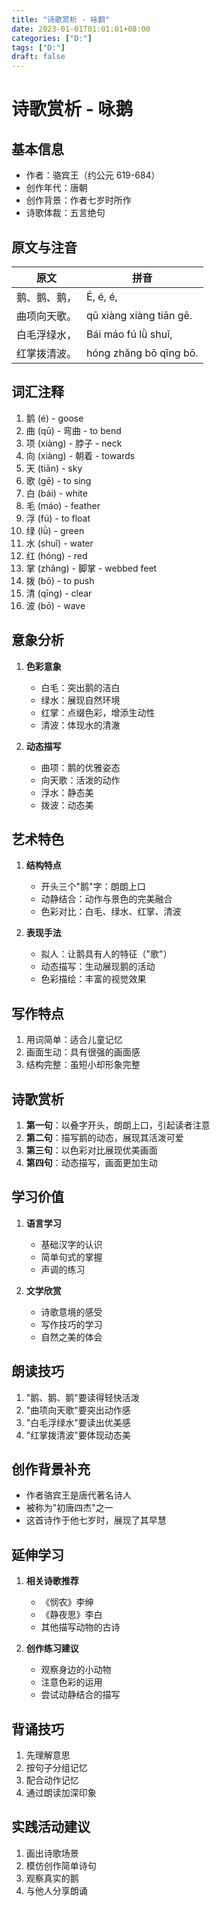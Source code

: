 ```yaml
---
title: "诗歌赏析 - 咏鹅"
date: 2023-01-01T01:01:01+08:00
categories: ["D:"]
tags: ["D:"]
draft: false
---
```

# 诗歌赏析 - 咏鹅

## 基本信息

- 作者：骆宾王（约公元 619-684）
- 创作年代：唐朝
- 创作背景：作者七岁时所作
- 诗歌体裁：五言绝句

## 原文与注音

| 原文         | 拼音                    |
| ------------ | ----------------------- |
| 鹅、鹅、鹅， | É, é, é,                |
| 曲项向天歌。 | qū xiàng xiàng tiān gē. |
| 白毛浮绿水， | Bái máo fú lǜ shuǐ,     |
| 红掌拨清波。 | hóng zhǎng bō qīng bō.  |

## 词汇注释

1. 鹅 (é) - goose
2. 曲 (qū) - 弯曲 - to bend
3. 项 (xiàng) - 脖子 - neck
4. 向 (xiàng) - 朝着 - towards
5. 天 (tiān) - sky
6. 歌 (gē) - to sing
7. 白 (bái) - white
8. 毛 (máo) - feather
9. 浮 (fú) - to float
10. 绿 (lǜ) - green
11. 水 (shuǐ) - water
12. 红 (hóng) - red
13. 掌 (zhǎng) - 脚掌 - webbed feet
14. 拨 (bō) - to push
15. 清 (qīng) - clear
16. 波 (bō) - wave

## 意象分析

1. **色彩意象**

   - 白毛：突出鹅的洁白
   - 绿水：展现自然环境
   - 红掌：点缀色彩，增添生动性
   - 清波：体现水的清澈

2. **动态描写**
   - 曲项：鹅的优雅姿态
   - 向天歌：活泼的动作
   - 浮水：静态美
   - 拨波：动态美

## 艺术特色

1. **结构特点**

   - 开头三个"鹅"字：朗朗上口
   - 动静结合：动作与景色的完美融合
   - 色彩对比：白毛、绿水、红掌、清波

2. **表现手法**
   - 拟人：让鹅具有人的特征（"歌"）
   - 动态描写：生动展现鹅的活动
   - 色彩描绘：丰富的视觉效果

## 写作特点

1. 用词简单：适合儿童记忆
2. 画面生动：具有很强的画面感
3. 结构完整：虽短小却形象完整

## 诗歌赏析

1. **第一句**：以叠字开头，朗朗上口，引起读者注意
2. **第二句**：描写鹅的动态，展现其活泼可爱
3. **第三句**：以色彩对比展现优美画面
4. **第四句**：动态描写，画面更加生动

## 学习价值

1. **语言学习**

   - 基础汉字的认识
   - 简单句式的掌握
   - 声调的练习

2. **文学欣赏**
   - 诗歌意境的感受
   - 写作技巧的学习
   - 自然之美的体会

## 朗读技巧

1. "鹅、鹅、鹅"要读得轻快活泼
2. "曲项向天歌"要突出动作感
3. "白毛浮绿水"要读出优美感
4. "红掌拨清波"要体现动态美

## 创作背景补充

- 作者骆宾王是唐代著名诗人
- 被称为"初唐四杰"之一
- 这首诗作于他七岁时，展现了其早慧

## 延伸学习

1. **相关诗歌推荐**

   - 《悯农》李绅
   - 《静夜思》李白
   - 其他描写动物的古诗

2. **创作练习建议**
   - 观察身边的小动物
   - 注意色彩的运用
   - 尝试动静结合的描写

## 背诵技巧

1. 先理解意思
2. 按句子分组记忆
3. 配合动作记忆
4. 通过朗读加深印象

## 实践活动建议

1. 画出诗歌场景
2. 模仿创作简单诗句
3. 观察真实的鹅
4. 与他人分享朗诵

